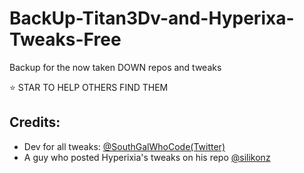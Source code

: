 # BackUp-Titan3Dv-and-Hyperixa-Tweaks-Free
Backup for the now taken DOWN repos and tweaks

⭐️ STAR TO HELP OTHERS FIND THEM

## Credits:

- Dev for all tweaks: [@SouthGalWhoCode(Twitter)](https://twitter.com/SouthGalWhoCode)
- A guy who posted Hyperixia's tweaks on his repo [@silikonz](https://github.com/silikonz/hyperixa.github.io)

<!--
Avatar:

Breezy:

ColorMyDock

Digitnetic

Flowing

iDevices

libTitanD3vUniversal (not the one now corrupted by the new repo)

Luv

Nova

Palette

Paradise

Phoenix

Speedy

Substia

Surge

Unique
-->
